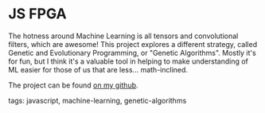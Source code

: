 # JS FPGA

The hotness around Machine Learning is all tensors and convolutional filters, which are awesome! This project explores a different strategy, called Genetic and Evolutionary Programming, or "Genetic Algorithms". Mostly it's for fun, but I think it's a valuable tool in helping to make understanding of ML easier for those of us that are less... math-inclined.

The project can be found [on my github](https://github.com/Bloodyaugust/js-fpga).

tags: javascript, machine-learning, genetic-algorithms
